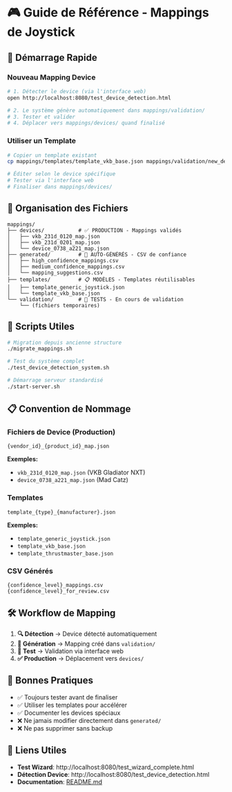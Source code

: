 # 🎮 Guide de Référence - Mappings de Joystick

## 🚀 Démarrage Rapide

### Nouveau Mapping Device
```bash
# 1. Détecter le device (via l'interface web)
open http://localhost:8080/test_device_detection.html

# 2. Le système génère automatiquement dans mappings/validation/
# 3. Tester et valider
# 4. Déplacer vers mappings/devices/ quand finalisé
```

### Utiliser un Template
```bash
# Copier un template existant
cp mappings/templates/template_vkb_base.json mappings/validation/new_device.json

# Éditer selon le device spécifique
# Tester via l'interface web
# Finaliser dans mappings/devices/
```

## 📁 Organisation des Fichiers

```
mappings/
├── devices/           # ✅ PRODUCTION - Mappings validés
│   ├── vkb_231d_0120_map.json
│   ├── vkb_231d_0201_map.json
│   └── device_0738_a221_map.json
├── generated/         # 🔄 AUTO-GÉNÉRÉS - CSV de confiance
│   ├── high_confidence_mappings.csv
│   ├── medium_confidence_mappings.csv
│   └── mapping_suggestions.csv
├── templates/         # 📋 MODÈLES - Templates réutilisables
│   ├── template_generic_joystick.json
│   └── template_vkb_base.json
└── validation/        # 🧪 TESTS - En cours de validation
    └── (fichiers temporaires)
```

## 🔧 Scripts Utiles

```bash
# Migration depuis ancienne structure
./migrate_mappings.sh

# Test du système complet
./test_device_detection_system.sh

# Démarrage serveur standardisé
./start-server.sh
```

## 📋 Convention de Nommage

### Fichiers de Device (Production)
```
{vendor_id}_{product_id}_map.json
```
**Exemples:**
- `vkb_231d_0120_map.json` (VKB Gladiator NXT)
- `device_0738_a221_map.json` (Mad Catz)

### Templates
```
template_{type}_{manufacturer}.json
```
**Exemples:**
- `template_generic_joystick.json`
- `template_vkb_base.json`
- `template_thrustmaster_base.json`

### CSV Générés
```
{confidence_level}_mappings.csv
{confidence_level}_for_review.csv
```

## 🛠️ Workflow de Mapping

1. **🔍 Détection** → Device détecté automatiquement
2. **📝 Génération** → Mapping créé dans `validation/`
3. **🧪 Test** → Validation via interface web
4. **✅ Production** → Déplacement vers `devices/`

## 🚨 Bonnes Pratiques

- ✅ Toujours tester avant de finaliser
- ✅ Utiliser les templates pour accélérer
- ✅ Documenter les devices spéciaux
- ❌ Ne jamais modifier directement dans `generated/`
- ❌ Ne pas supprimer sans backup

## 🔗 Liens Utiles

- **Test Wizard**: http://localhost:8080/test_wizard_complete.html
- **Détection Device**: http://localhost:8080/test_device_detection.html
- **Documentation**: [README.md](./README.md)
